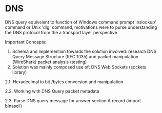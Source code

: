 # DNS
DNS query equivelent to function of Windows command prompt 'nslookup' command or Unix 'dig' command, motivations were to purse understanding the DNS protocol from the a transport layer perspective

Important Concepts:

1. Schema and implemention towards the solution involved: research DNS Query Message Structure (RFC 1035) and packet manipulation (WireShark) packet analysis (testing)
2. Solution was mainly composed use of: DNS Web Sockets (sockets library)
  
  2.1. Hexadecimal to bit /bytes conversion and manipulation
  
  2.2. Working with DNS Query packet metadata
  
  2.3. Parse DNS query message for answer section A record (import binascii)
